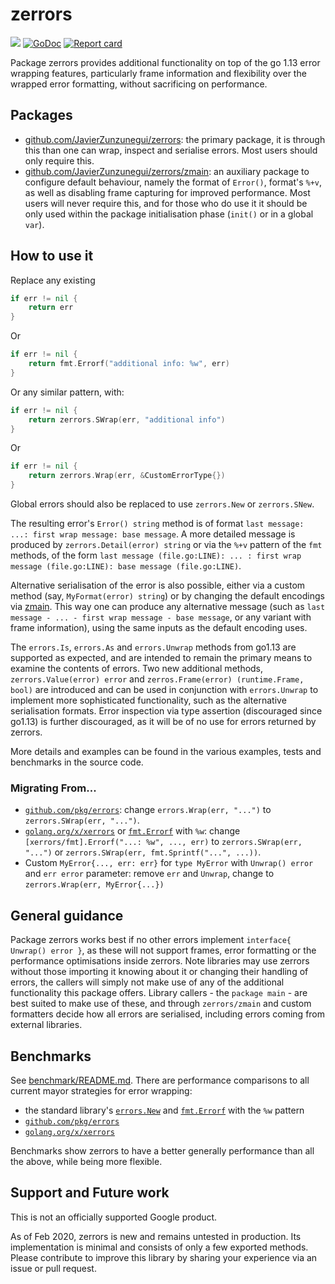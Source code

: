 # zerrors 
[![](https://github.com/JavierZunzunegui/zerrors/workflows/Go/badge.svg)](https://github.com/JavierZunzunegui/zerrors/actions?query=workflow%3AGo)
[![GoDoc](https://godoc.org/github.com/JavierZunzunegui/zerrors?status.svg)](http://godoc.org/github.com/JavierZunzunegui/zerrors) 
[![Report card](https://goreportcard.com/badge/github.com/JavierZunzunegui/zerrors)](https://goreportcard.com/report/github.com/JavierZunzunegui/zerrors)

Package zerrors provides additional functionality on top of the go 1.13 error wrapping features,
particularly frame information and flexibility over the wrapped error formatting, without sacrificing on performance.

## Packages

-   [github.com/JavierZunzunegui/zerrors](https://godoc.org/github.com/JavierZunzunegui/zerrors): the primary 
    package, it is through this than one can wrap, inspect and serialise errors. Most users should only require this.
-   [github.com/JavierZunzunegui/zerrors/zmain](https://godoc.org/github.com/JavierZunzunegui/zerrors/zmain): 
    an auxiliary package to configure default behaviour, namely the format of `Error()`, format's `%+v`, as well as
    disabling frame capturing for improved performance. Most users will never require this, and for those who do use it
    it should be only used within the package initialisation phase (`init()` or in a global `var`).

## How to use it

Replace any existing
```go
if err != nil {
    return err
}
```
Or
```go
if err != nil {
    return fmt.Errorf("additional info: %w", err)
}
```

Or any similar pattern, with:

```go
if err != nil {
    return zerrors.SWrap(err, "additional info")
}
```
Or
```go
if err != nil {
    return zerrors.Wrap(err, &CustomErrorType{})
}
```

Global errors should also be replaced to use `zerrors.New` or `zerrors.SNew`.

The resulting error's `Error() string` method is of format `last message: ...: first wrap message: base message`.
A more detailed message is produced by `zerrors.Detail(error) string` or via the `%+v` pattern of the `fmt` methods, of 
the form `last message (file.go:LINE): ... : first wrap message (file.go:LINE): base message (file.go:LINE)`.

Alternative serialisation of the error is also possible, either via a custom method (say, `MyFormat(error) string`) or 
by changing the default encodings via [zmain](https://godoc.org/github.com/JavierZunzunegui/zerrors/zmain). 
This way one can produce any alternative message (such as `last message - ... - first wrap message - base message`, or 
any variant with frame information), using the same inputs as the default encoding uses.

The `errors.Is`, `errors.As` and `errors.Unwrap` methods from go1.13 are supported as expected,
and are intended to remain the primary means to examine the contents of errors.
Two new additional methods, `zerrors.Value(error) error` and `zerros.Frame(error) (runtime.Frame, bool)` are introduced
and can be used in conjunction with `errors.Unwrap` to implement more sophisticated functionality, such as the 
alternative serialisation formats.
Error inspection via type assertion (discouraged since go1.13) is further discouraged,
as it will be of no use for errors returned by zerrors.

More details and examples can be found in the various examples, tests and benchmarks in the source code.

### Migrating From...

- [`github.com/pkg/errors`](https://github.com/pkg/errors): 
change `errors.Wrap(err, "...")`
to `zerrors.SWrap(err, "...")`.
- [`golang.org/x/xerrors`](https://github.com/golang/xerrors) or 
[`fmt.Errorf`](https://golang.org/pkg/fmt/#Errorf) with `%w`:
change `[xerrors/fmt].Errorf("...: %w", ..., err)` to
`zerrors.SWrap(err, "...")` or `zerrors.SWrap(err, fmt.Sprintf("...", ...))`.
- Custom `MyError{..., err: err}` for `type MyError` with `Unwrap() error` and
`err error` parameter:
remove `err` and `Unwrap`, change to `zerrors.Wrap(err, MyError{...})`

## General guidance

Package zerrors works best if no other errors implement `interface{ Unwrap() error }`,
as these will not support frames, error formatting or the performance optimisations inside zerrors.
Note libraries may use zerrors without those importing it knowing about it or changing their handling of errors,
the callers will simply not make use of any of the additional functionality this package offers.
Library callers - the `package main` - are best suited to make use of these,
and through `zerrors/zmain` and custom formatters decide how all errors are serialised,
including errors coming from external libraries.

## Benchmarks

See [benchmark/README.md](internal/benchmark/README.md).
There are performance comparisons to all current mayor strategies for error wrapping: 
- the standard library's [`errors.New`](https://golang.org/pkg/errors/#New) and
[`fmt.Errorf`](https://golang.org/pkg/fmt/#Errorf) with the `%w` pattern
- [`github.com/pkg/errors`](https://github.com/pkg/errors)
- [`golang.org/x/xerrors`](https://github.com/golang/xerrors)

Benchmarks show zerrors to have a better generally performance than all the above, while being more flexible.

## Support and Future work

This is not an officially supported Google product.

As of Feb 2020, zerrors is new and remains untested in production.
Its implementation is minimal and consists of only a few exported methods.
Please contribute to improve this library by sharing your experience via an issue or pull request.
